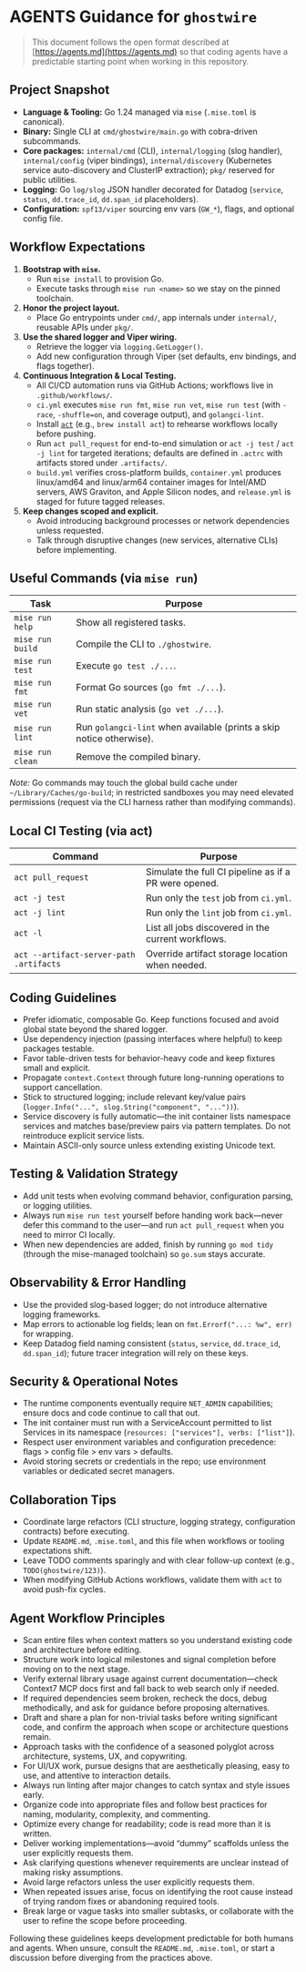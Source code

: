 # AGENTS Guidance for `ghostwire`

> This document follows the open format described at [https://agents.md](https://agents.md) so that coding agents have a predictable starting point when working in this repository.

## Project Snapshot
- **Language & Tooling:** Go 1.24 managed via `mise` (`.mise.toml` is canonical).
- **Binary:** Single CLI at `cmd/ghostwire/main.go` with cobra-driven subcommands.
- **Core packages:** `internal/cmd` (CLI), `internal/logging` (slog handler), `internal/config` (viper bindings), `internal/discovery` (Kubernetes service auto-discovery and ClusterIP extraction); `pkg/` reserved for public utilities.
- **Logging:** Go `log/slog` JSON handler decorated for Datadog (`service`, `status`, `dd.trace_id`, `dd.span_id` placeholders).
- **Configuration:** `spf13/viper` sourcing env vars (`GW_*`), flags, and optional config file.

## Workflow Expectations
1. **Bootstrap with `mise`.**
   - Run `mise install` to provision Go.
   - Execute tasks through `mise run <name>` so we stay on the pinned toolchain.
2. **Honor the project layout.**
   - Place Go entrypoints under `cmd/`, app internals under `internal/`, reusable APIs under `pkg/`.
3. **Use the shared logger and Viper wiring.**
   - Retrieve the logger via `logging.GetLogger()`.
   - Add new configuration through Viper (set defaults, env bindings, and flags together).
4. **Continuous Integration & Local Testing.**
   - All CI/CD automation runs via GitHub Actions; workflows live in `.github/workflows/`.
   - `ci.yml` executes `mise run fmt`, `mise run vet`, `mise run test` (with `-race`, `-shuffle=on`, and coverage output), and `golangci-lint`.
   - Install [`act`](https://github.com/nektos/act) (e.g., `brew install act`) to rehearse workflows locally before pushing.
   - Run `act pull_request` for end-to-end simulation or `act -j test` / `act -j lint` for targeted iterations; defaults are defined in `.actrc` with artifacts stored under `.artifacts/`.
   - `build.yml` verifies cross-platform builds, `container.yml` produces linux/amd64 and linux/arm64 container images for Intel/AMD servers, AWS Graviton, and Apple Silicon nodes, and `release.yml` is staged for future tagged releases.
5. **Keep changes scoped and explicit.**
   - Avoid introducing background processes or network dependencies unless requested.
   - Talk through disruptive changes (new services, alternative CLIs) before implementing.

## Useful Commands (via `mise run`)
| Task | Purpose |
| --- | --- |
| `mise run help` | Show all registered tasks. |
| `mise run build` | Compile the CLI to `./ghostwire`. |
| `mise run test` | Execute `go test ./...`. |
| `mise run fmt` | Format Go sources (`go fmt ./...`). |
| `mise run vet` | Run static analysis (`go vet ./...`). |
| `mise run lint` | Run `golangci-lint` when available (prints a skip notice otherwise). |
| `mise run clean` | Remove the compiled binary. |

*Note:* Go commands may touch the global build cache under `~/Library/Caches/go-build`; in restricted sandboxes you may need elevated permissions (request via the CLI harness rather than modifying commands).

## Local CI Testing (via act)
| Command | Purpose |
| --- | --- |
| `act pull_request` | Simulate the full CI pipeline as if a PR were opened. |
| `act -j test` | Run only the `test` job from `ci.yml`. |
| `act -j lint` | Run only the `lint` job from `ci.yml`. |
| `act -l` | List all jobs discovered in the current workflows. |
| `act --artifact-server-path .artifacts` | Override artifact storage location when needed. |

## Coding Guidelines
- Prefer idiomatic, composable Go. Keep functions focused and avoid global state beyond the shared logger.
- Use dependency injection (passing interfaces where helpful) to keep packages testable.
- Favor table-driven tests for behavior-heavy code and keep fixtures small and explicit.
- Propagate `context.Context` through future long-running operations to support cancellation.
- Stick to structured logging; include relevant key/value pairs (`logger.Info("...", slog.String("component", "..."))`).
- Service discovery is fully automatic—the init container lists namespace services and matches base/preview pairs via pattern templates. Do not reintroduce explicit service lists.
- Maintain ASCII-only source unless extending existing Unicode text.

## Testing & Validation Strategy
- Add unit tests when evolving command behavior, configuration parsing, or logging utilities.
- Always run `mise run test` yourself before handing work back—never defer this command to the user—and run `act pull_request` when you need to mirror CI locally.
- When new dependencies are added, finish by running `go mod tidy` (through the mise-managed toolchain) so `go.sum` stays accurate.

## Observability & Error Handling
- Use the provided slog-based logger; do not introduce alternative logging frameworks.
- Map errors to actionable log fields; lean on `fmt.Errorf("...: %w", err)` for wrapping.
- Keep Datadog field naming consistent (`status`, `service`, `dd.trace_id`, `dd.span_id`); future tracer integration will rely on these keys.

## Security & Operational Notes
- The runtime components eventually require `NET_ADMIN` capabilities; ensure docs and code continue to call that out.
- The init container must run with a ServiceAccount permitted to list Services in its namespace (`resources: ["services"], verbs: ["list"]`).
- Respect user environment variables and configuration precedence: flags > config file > env vars > defaults.
- Avoid storing secrets or credentials in the repo; use environment variables or dedicated secret managers.

## Collaboration Tips
- Coordinate large refactors (CLI structure, logging strategy, configuration contracts) before executing.
- Update `README.md`, `.mise.toml`, and this file when workflows or tooling expectations shift.
- Leave TODO comments sparingly and with clear follow-up context (e.g., `TODO(ghostwire/123)`).
- When modifying GitHub Actions workflows, validate them with `act` to avoid push-fix cycles.

## Agent Workflow Principles
- Scan entire files when context matters so you understand existing code and architecture before editing.
- Structure work into logical milestones and signal completion before moving on to the next stage.
- Verify external library usage against current documentation—check Context7 MCP docs first and fall back to web search only if needed.
- If required dependencies seem broken, recheck the docs, debug methodically, and ask for guidance before proposing alternatives.
- Draft and share a plan for non-trivial tasks before writing significant code, and confirm the approach when scope or architecture questions remain.
- Approach tasks with the confidence of a seasoned polyglot across architecture, systems, UX, and copywriting.
- For UI/UX work, pursue designs that are aesthetically pleasing, easy to use, and attentive to interaction details.
- Always run linting after major changes to catch syntax and style issues early.
- Organize code into appropriate files and follow best practices for naming, modularity, complexity, and commenting.
- Optimize every change for readability; code is read more than it is written.
- Deliver working implementations—avoid “dummy” scaffolds unless the user explicitly requests them.
- Ask clarifying questions whenever requirements are unclear instead of making risky assumptions.
- Avoid large refactors unless the user explicitly requests them.
- When repeated issues arise, focus on identifying the root cause instead of trying random fixes or abandoning required tools.
- Break large or vague tasks into smaller subtasks, or collaborate with the user to refine the scope before proceeding.

Following these guidelines keeps development predictable for both humans and agents. When unsure, consult the `README.md`, `.mise.toml`, or start a discussion before diverging from the practices above.
